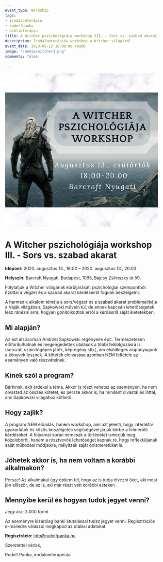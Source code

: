 ```yaml
---
event_type: Workshop
tags:
- irodalomterápia
- rudolfpanka
- biblioterápia
title: A Witcher pszichológiája workshop III. – Sors vs. szabad akarat
description: Irodalomterápiás workshop a Witcher világáról.
event_date: 2020-08-13 18:00:00 +0200
image: "/media/witcher3.png"
comments: false

---
```

![](/media/witcher3.png)

# A Witcher pszichológiája workshop III. - Sors vs. szabad akarat

**Időpont:** 2020. augusztus 13., 18:00 – 2020. augusztus 13., 20:00

**Helyszín:** Barcraft Nyugati, Budapest, 1065, Bajcsy Zsilinszky út 59.

Folytatjuk a Witcher világának körüljárását, pszichológiai szempontból. Ezúttal a végzet és a szabad akarat kérdéseiről fogunk beszélgetni.

A harmadik alkalom témája a sors/végzet és a szabad akarat problematikája a Vaják világában. Sapkowski művein túl, de ennek kapcsán lehetőségetek lesz ránézni arra, hogyan gondolkodtok erről a kérdésről saját életetekben.

## Mi alapján?

Az est elsősorban Andrzej Sapkowski regényeire épít. Természetesen előfordulhatnak és megengedettek utalások a többi feldolgozásra is (sorozat, számítógépes játék, képregény stb.), ám elsődleges alapanyagunk a könyvek lesznek. A kötetek elolvasása azonban NEM feltétele az eseményen való részvételnek.

## Kinek szól a program?

Bárkinek, akit érdekel a téma. Akkor is részt vehetsz az eseményen, ha nem olvastad az összes kötetet, és persze akkor is, ha mindent olvastál és láttál, ami Sapkowski világához köthető.

## Hogy zajlik?

A program NEM előadás, hanem workshop, ami azt jelenti, hogy interaktív gyakorlatok és közös beszélgetés segítségével járjuk körbe a felmerülő kérdéseket. A folyamat során nemcsak a történetet ismerjük meg közelebbről, hanem a résztvevők lehetőséget kapnak rá, hogy reflektáljanak saját működési módjaikra, mélyítsék saját önismeretüket is.

## Jöhetek akkor is, ha nem voltam a korábbi alkalmakon?

Persze! Az alkalmakat úgy építem fel, hogy az is tudja élvezni őket, aki most jön először, de az is, aki már részt vett korábbi esteken.

## Mennyibe kerül és hogyan tudok jegyet venni?

Jegy ára: 3.000 forint

Az eseményre kizárólag banki átutalással tudsz jegyet venni. Regisztrációs e-mailedre válaszul megkapod az utalási adatokat.

**Regisztráció:** info@rudolfpanka.hu

Szeretettel várlak,

Rudolf Panka, irodalomterapeuta